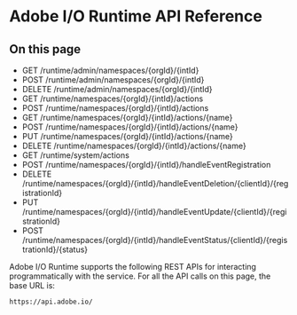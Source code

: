 # Adobe I/O Runtime API Reference

## On this page
- GET /runtime/admin/namespaces/{orgId}/{intId}
- POST /runtime/admin/namespaces/{orgId}/{intId}
- DELETE /runtime/admin/namespaces/{orgId}/{intId}
- GET /runtime/namespaces/{orgId}/{intId}/actions
- POST /runtime/namespaces/{orgId}/{intId}/actions
- GET /runtime/namespaces/{orgId}/{intId}/actions/{name}
- POST /runtime/namespaces/{orgId}/{intId}/actions/{name}
- PUT /runtime/namespaces/{orgId}/{intId}/actions/{name}
- DELETE /runtime/namespaces/{orgId}/{intId}/actions/{name}
- GET /runtime/system/actions
- POST /runtime/namespaces/{orgId}/{intId}/handleEventRegistration
- DELETE /runtime/namespaces/{orgId}/{intId}/handleEventDeletion/{clientId}/{registrationId}
- PUT /runtime/namespaces/{orgId}/{intId}/handleEventUpdate/{clientId}/{registrationId}
- POST /runtime/namespaces/{orgId}/{intId}/handleEventStatus/{clientId}/{registrationId}/{status}

Adobe I/O Runtime supports the following REST APIs for interacting programmatically with the service. For all the API calls on this page, the base URL is: 

`https://api.adobe.io/`

